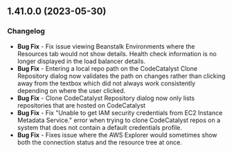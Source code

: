 ## 1.41.0.0 (2023-05-30)

### Changelog
- **Bug Fix** - Fix issue viewing Beanstalk Environments where the Resources tab would not show details. Health check information is no longer displayed in the load balancer details.
- **Bug Fix** - Entering a local repo path on the CodeCatalyst Clone Repository dialog now validates the path on changes rather than clicking away from the textbox which did not always work consistently depending on where the user clicked.
- **Bug Fix** - Clone CodeCatalyst Repository dialog now only lists repositories that are hosted on CodeCatalyst
- **Bug Fix** - Fix "Unable to get IAM security credentials from EC2 Instance Metadata Service." error when trying to clone CodeCatalyst repos on a system that does not contain a default credentials profile.
- **Bug Fix** - Fixes issue where the AWS Explorer would sometimes show both the connection status and the resource tree at once.